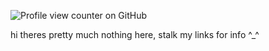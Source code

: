 ![Profile view counter on GitHub](https://komarev.com/ghpvc/?username=starrynightzz)

hi theres pretty much nothing here, stalk my links for info ^_^

